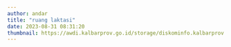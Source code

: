 ```yaml
---
author: andar
title: "ruang laktasi"
date: 2023-08-31 08:31:20
thumbnail: https://awdi.kalbarprov.go.id/storage/diskominfo.kalbarprov.app/Galeri Foto/thumbnails/VKVnM1hfMQdQQTsOEOb0d40nG0kU8KORNZVTEAnC.jpg
---
```


